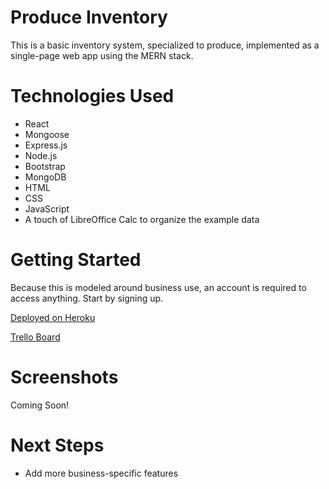 # Produce Inventory

This is a basic inventory system, specialized to produce, implemented as a single-page web app using the MERN stack.

# Technologies Used

- React
- Mongoose
- Express.js
- Node.js
- Bootstrap
- MongoDB
- HTML
- CSS
- JavaScript
- A touch of LibreOffice Calc to organize the example data


# Getting Started

Because this is modeled around business use, an account is required to access anything.  Start by signing up.

[Deployed on Heroku](https://wstedman-produce-inventory.herokuapp.com/)

[Trello Board](https://trello.com/b/FJ9mTehv/produce-inventory)


# Screenshots

Coming Soon!


# Next Steps

- Add more business-specific features
